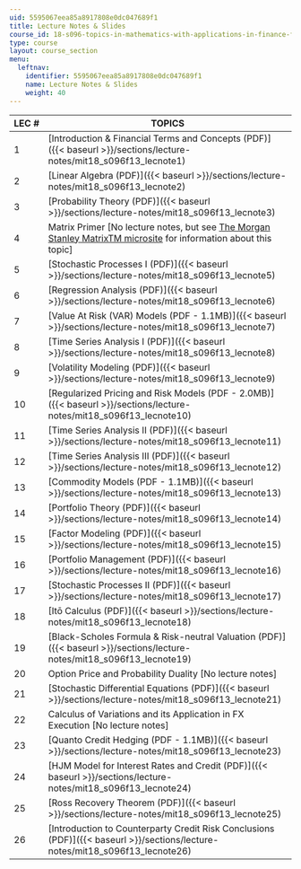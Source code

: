 ```yaml
---
uid: 5595067eea85a8917808e0dc047689f1
title: Lecture Notes & Slides
course_id: 18-s096-topics-in-mathematics-with-applications-in-finance-fall-2013
type: course
layout: course_section
menu:
  leftnav:
    identifier: 5595067eea85a8917808e0dc047689f1
    name: Lecture Notes & Slides
    weight: 40
---
```


| LEC # | TOPICS |
| --- | --- |
| 1 | [Introduction & Financial Terms and Concepts (PDF)]({{< baseurl >}}/sections/lecture-notes/mit18_s096f13_lecnote1) |
| 2 | [Linear Algebra (PDF)]({{< baseurl >}}/sections/lecture-notes/mit18_s096f13_lecnote2) |
| 3 | [Probability Theory (PDF)]({{< baseurl >}}/sections/lecture-notes/mit18_s096f13_lecnote3) |
| 4 | Matrix Primer \[No lecture notes, but see [The Morgan Stanley MatrixTM microsite](http://www.morganstanley.com/matrixinfo/) for information about this topic\] |
| 5 | [Stochastic Processes I (PDF)]({{< baseurl >}}/sections/lecture-notes/mit18_s096f13_lecnote5) |
| 6 | [Regression Analysis (PDF)]({{< baseurl >}}/sections/lecture-notes/mit18_s096f13_lecnote6) |
| 7 | [Value At Risk (VAR) Models (PDF - 1.1MB)]({{< baseurl >}}/sections/lecture-notes/mit18_s096f13_lecnote7) |
| 8 | [Time Series Analysis I (PDF)]({{< baseurl >}}/sections/lecture-notes/mit18_s096f13_lecnote8) |
| 9 | [Volatility Modeling (PDF)]({{< baseurl >}}/sections/lecture-notes/mit18_s096f13_lecnote9) |
| 10 | [Regularized Pricing and Risk Models (PDF - 2.0MB)]({{< baseurl >}}/sections/lecture-notes/mit18_s096f13_lecnote10) |
| 11 | [Time Series Analysis II (PDF)]({{< baseurl >}}/sections/lecture-notes/mit18_s096f13_lecnote11) |
| 12 | [Time Series Analysis III (PDF)]({{< baseurl >}}/sections/lecture-notes/mit18_s096f13_lecnote12) |
| 13 | [Commodity Models (PDF - 1.1MB)]({{< baseurl >}}/sections/lecture-notes/mit18_s096f13_lecnote13) |
| 14 | [Portfolio Theory (PDF)]({{< baseurl >}}/sections/lecture-notes/mit18_s096f13_lecnote14) |
| 15 | [Factor Modeling (PDF)]({{< baseurl >}}/sections/lecture-notes/mit18_s096f13_lecnote15) |
| 16 | [Portfolio Management (PDF)]({{< baseurl >}}/sections/lecture-notes/mit18_s096f13_lecnote16) |
| 17 | [Stochastic Processes II (PDF)]({{< baseurl >}}/sections/lecture-notes/mit18_s096f13_lecnote17) |
| 18 | [Itō Calculus (PDF)]({{< baseurl >}}/sections/lecture-notes/mit18_s096f13_lecnote18) |
| 19 | [Black-Scholes Formula & Risk-neutral Valuation (PDF)]({{< baseurl >}}/sections/lecture-notes/mit18_s096f13_lecnote19) |
| 20 | Option Price and Probability Duality \[No lecture notes\] |
| 21 | [Stochastic Differential Equations (PDF)]({{< baseurl >}}/sections/lecture-notes/mit18_s096f13_lecnote21) |
| 22 | Calculus of Variations and its Application in FX Execution \[No lecture notes\] |
| 23 | [Quanto Credit Hedging (PDF - 1.1MB)]({{< baseurl >}}/sections/lecture-notes/mit18_s096f13_lecnote23) |
| 24 | [HJM Model for Interest Rates and Credit (PDF)]({{< baseurl >}}/sections/lecture-notes/mit18_s096f13_lecnote24) |
| 25 | [Ross Recovery Theorem (PDF)]({{< baseurl >}}/sections/lecture-notes/mit18_s096f13_lecnote25) |
| 26 | [Introduction to Counterparty Credit Risk Conclusions (PDF)]({{< baseurl >}}/sections/lecture-notes/mit18_s096f13_lecnote26)